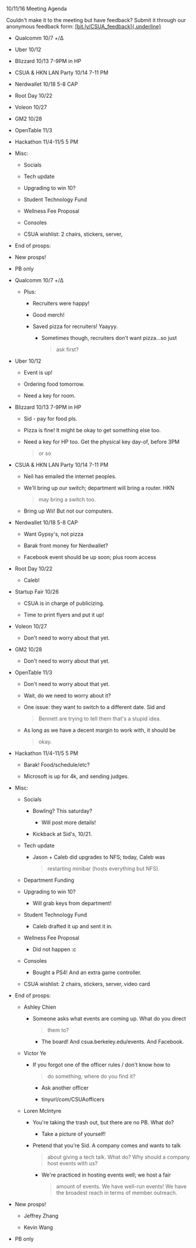 10/11/16 Meeting Agenda

Couldn't make it to the meeting but have feedback? Submit it through our
anonymous feedback form:
[[bit.ly/CSUA\_feedback]{.underline}](http://bit.ly/CSUA_feedback)

-   Qualcomm 10/7 +/Δ

-   Uber 10/12

-   Blizzard 10/13 7-9PM in HP

-   CSUA & HKN LAN Party 10/14 7-11 PM

-   Nerdwallet 10/18 5-8 CAP

-   Root Day 10/22

-   Voleon 10/27

-   GM2 10/28

-   OpenTable 11/3

-   Hackathon 11/4-11/5 5 PM

-   Misc:

    -   Socials

    -   Tech update

    -   Upgrading to win 10?

    -   Student Technology Fund

    -   Wellness Fee Proposal

    -   Consoles

    -   CSUA wishlist: 2 chairs, stickers, server,

-   End of prosps:

-   New prosps!

-   PB only

-   Qualcomm 10/7 +/Δ

    -   Plus:

        -   Recruiters were happy!

        -   Good merch!

        -   Saved pizza for recruiters! Yaayyy.

            -   Sometimes though, recruiters don't want pizza\...so just
                > ask first?

-   Uber 10/12

    -   Event is up!

    -   Ordering food tomorrow.

    -   Need a key for room.

-   Blizzard 10/13 7-9PM in HP

    -   Sid - pay for food pls.

    -   Pizza is fine! It might be okay to get something else too.

    -   Need a key for HP too. Get the physical key day-of, before 3PM
        > or so

-   CSUA & HKN LAN Party 10/14 7-11 PM

    -   Neil has emailed the internet peoples.

    -   We'll bring up our switch; department will bring a router. HKN
        > may bring a switch too.

    -   Bring up Wii! But not our computers.

-   Nerdwallet 10/18 5-8 CAP

    -   Want Gypsy's, not pizza

    -   Barak front money for Nerdwallet?

    -   Facebook event should be up soon; plus room access

-   Root Day 10/22

    -   Caleb!

-   Startup Fair 10/26

    -   CSUA is in charge of publicizing.

    -   Time to print flyers and put it up!

-   Voleon 10/27

    -   Don't need to worry about that yet.

-   GM2 10/28

    -   Don't need to worry about that yet.

-   OpenTable 11/3

    -   Don't need to worry about that yet.

    -   Wait, do we need to worry about it?

    -   One issue: they want to switch to a different date. Sid and
        > Bennett are trying to tell them that's a stupid idea.

    -   As long as we have a decent margin to work with, it should be
        > okay.

-   Hackathon 11/4-11/5 5 PM

    -   Barak! Food/schedule/etc?

    -   Microsoft is up for 4k, and sending judges.

-   Misc:

    -   Socials

        -   Bowling? This saturday?

            -   Will post more details!

        -   Kickback at Sid's, 10/21.

    -   Tech update

        -   Jason + Caleb did upgrades to NFS; today, Caleb was
            > restarting minibar (hosts everything but NFS).

    -   Department Funding

    -   Upgrading to win 10?

        -   Will grab keys from department!

    -   Student Technology Fund

        -   Caleb drafted it up and sent it in.

    -   Wellness Fee Proposal

        -   Did not happen :c

    -   Consoles

        -   Bought a PS4! And an extra game controller.

    -   CSUA wishlist: 2 chairs, stickers, server, video card

-   End of prosps:

    -   Ashley Chien

        -   Someone asks what events are coming up. What do you direct
            > them to?

            -   The board! And csua.berkeley.edu/events. And Facebook.

    -   Victor Ye

        -   If you forgot one of the officer rules / don't know how to
            > do something, where do you find it?

            -   Ask another officer

            -   tinyurl/com/CSUAofficers

    -   Loren McIntyre

        -   You're taking the trash out, but there are no PB. What do?

            -   Take a picture of yourself!

        -   Pretend that you're Sid. A company comes and wants to talk
            > about giving a tech talk. What do? Why should a company
            > host events with us?

            -   We're practiced in hosting events well; we host a fair
                > amount of events. We have well-run events! We have the
                > broadest reach in terms of member outreach.

-   New prosps!

    -   Jeffrey Zhang

    -   Kevin Wang

-   PB only

